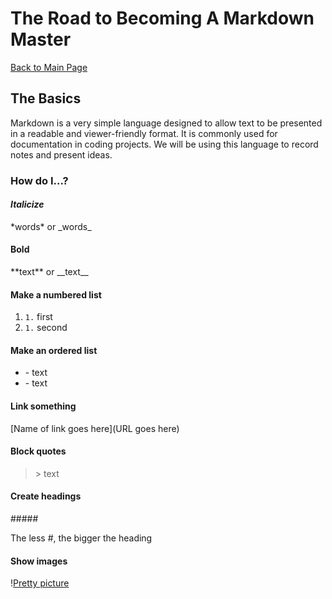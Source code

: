 # The Road to Becoming A Markdown Master

[Back to Main Page](README.md)

## The Basics

Markdown is a very simple language designed to allow text to be presented in a readable and viewer-friendly format. It is commonly used for documentation in coding projects.
We will be using this language to record notes and present ideas.

### How do I...?

#### *Italicize*
\*words* or \_words_

#### **Bold**
\*\*text** or \_\_text_\_

#### Make a numbered list
1. `1.` first
1. `1.` second

#### Make an ordered list
- \- text
- \- text

#### Link something
\[Name of link goes here](URL goes here)

#### Block quotes
> \> text

#### Create headings
\##### 

The less \#, the bigger the heading

#### Show images
\![Pretty picture](img/link/thing.gif)
